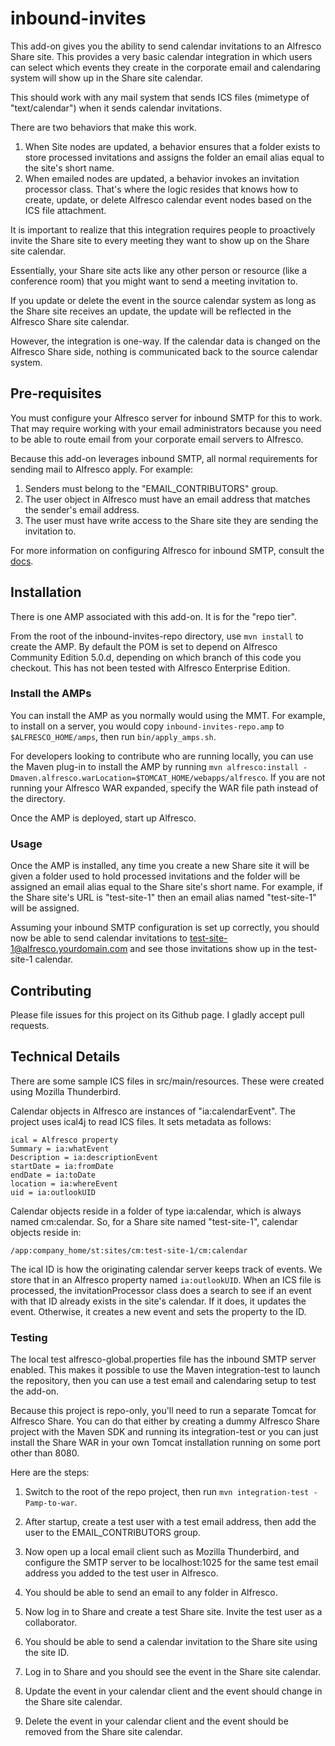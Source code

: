 inbound-invites
==============

This add-on gives you the ability to send calendar invitations to an Alfresco Share site. This provides a very basic calendar integration in which users can select which events they create in the corporate email and calendaring system will show up in the Share site calendar.

This should work with any mail system that sends ICS files (mimetype of "text/calendar") when it sends calendar invitations.

There are two behaviors that make this work.

  1. When Site nodes are updated, a behavior ensures that a folder exists to store processed invitations and assigns the folder an email alias equal to the site's short name.
  2. When emailed nodes are updated, a behavior invokes an invitation processor class. That's where the logic resides that knows how to create, update, or delete Alfresco calendar event nodes based on the ICS file attachment.

It is important to realize that this integration requires people to proactively invite the Share site to every meeting they want to show up on the Share site calendar.

Essentially, your Share site acts like any other person or resource (like a conference room) that you might want to send a meeting invitation to.

If you update or delete the event in the source calendar system as long as the Share site receives an update, the update will be reflected in the Alfresco Share site calendar.

However, the integration is one-way. If the calendar data is changed on the Alfresco Share side, nothing is communicated back to the source calendar system.

Pre-requisites
--------------
You must configure your Alfresco server for inbound SMTP for this to work. That may require working with your email administrators because you need to be able to route email from your corporate email servers to Alfresco.

Because this add-on leverages inbound SMTP, all normal requirements for sending mail to Alfresco apply. For example:

1. Senders must belong to the "EMAIL_CONTRIBUTORS" group.
2. The user object in Alfresco must have an email address that matches the sender's email address.
3. The user must have write access to the Share site they are sending the invitation to.

For more information on configuring Alfresco for inbound SMTP, consult the [docs](http://docs.alfresco.com).

Installation
------------
There is one AMP associated with this add-on. It is for the "repo tier".

From the root of the inbound-invites-repo directory, use `mvn install` to create the AMP. By default the POM is set to depend on Alfresco Community Edition 5.0.d, depending on which branch of this code you checkout. This has not been tested with Alfresco Enterprise Edition.

### Install the AMPs

You can install the AMP as you normally would using the MMT. For example, to install on a server, you would copy `inbound-invites-repo.amp` to `$ALFRESCO_HOME/amps`, then run `bin/apply_amps.sh`.

For developers looking to contribute who are running locally, you can use the Maven plug-in to install the AMP by running `mvn alfresco:install -Dmaven.alfresco.warLocation=$TOMCAT_HOME/webapps/alfresco`. If you are not running your Alfresco WAR expanded, specify the WAR file path instead of the directory.

Once the AMP is deployed, start up Alfresco.

### Usage

Once the AMP is installed, any time you create a new Share site it will be given a folder used to hold processed invitations and the folder will be assigned an email alias equal to the Share site's short name. For example, if the Share site's URL is "test-site-1" then an email alias named "test-site-1" will be assigned.

Assuming your inbound SMTP configuration is set up correctly, you should now be able to send calendar invitations to test-site-1@alfresco.yourdomain.com and see those invitations show up in the test-site-1 calendar.

Contributing
------------
Please file issues for this project on its Github page. I gladly accept pull requests.

Technical Details
-----------------
There are some sample ICS files in src/main/resources. These were created using Mozilla Thunderbird.

Calendar objects in Alfresco are instances of "ia:calendarEvent". The project uses ical4j to read ICS files. It sets metadata as follows:

    ical = Alfresco property
    Summary = ia:whatEvent
    Description = ia:descriptionEvent
    startDate = ia:fromDate
    endDate = ia:toDate
    location = ia:whereEvent
    uid = ia:outlookUID

Calendar objects reside in a folder of type ia:calendar, which is always named cm:calendar. So, for a Share site named "test-site-1", calendar objects reside in:

    /app:company_home/st:sites/cm:test-site-1/cm:calendar

The ical ID is how the originating calendar server keeps track of events. We store that in an Alfresco property named `ia:outlookUID`. When an ICS file is processed, the invitationProcessor class does a search to see if an event with that ID already exists in the site's calendar. If it does, it updates the event. Otherwise, it creates a new event and sets the property to the ID.

### Testing

The local test alfresco-global.properties file has the inbound SMTP server enabled. This makes it possible to use the Maven integration-test to launch the repository, then you can use a test email and calendaring setup to test the add-on.

Because this project is repo-only, you'll need to run a separate Tomcat for Alfresco Share. You can do that either by creating a dummy Alfresco Share project with the Maven SDK and running its integration-test or you can just install the Share WAR in your own Tomcat installation running on some port other than 8080.

Here are the steps:

1. Switch to the root of the repo project, then run `mvn integration-test -Pamp-to-war`.

2. After startup, create a test user with a test email address, then add the user to the EMAIL_CONTRIBUTORS group.

3. Now open up a local email client such as Mozilla Thunderbird, and configure the SMTP server to be localhost:1025 for the same test email address you added to the test user in Alfresco.

4. You should be able to send an email to any folder in Alfresco.

5. Now log in to Share and create a test Share site. Invite the test user as a collaborator.

6. You should be able to send a calendar invitation to the Share site using the site ID.

7. Log in to Share and you should see the event in the Share site calendar.

8. Update the event in your calendar client and the event should change in the Share site calendar.

9. Delete the event in your calendar client and the event should be removed from the Share site calendar.

